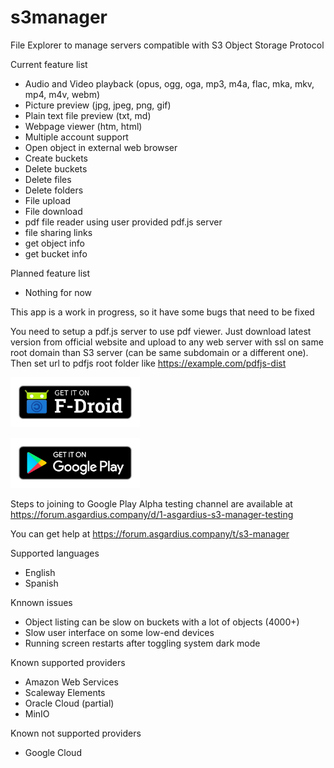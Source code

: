 # s3manager

File Explorer to manage servers compatible with S3 Object Storage Protocol



Current feature list

* Audio and Video playback (opus, ogg, oga, mp3, m4a, flac, mka, mkv, mp4, m4v, webm)
* Picture preview (jpg, jpeg, png, gif)
* Plain text file preview (txt, md)
* Webpage viewer (htm, html)
* Multiple account support
* Open object in external web browser
* Create buckets
* Delete buckets
* Delete files
* Delete folders
* File upload
* File download
* pdf file reader using user provided pdf.js server
* file sharing links
* get object info
* get bucket info

Planned feature list

* Nothing for now

This app is a work in progress, so it have some bugs that need to be fixed

You need to setup a pdf.js server to use pdf viewer. Just download latest version from official website and upload to any web server with ssl on same root domain than S3 server (can be same subdomain or a different one). Then set url to pdfjs root folder like https://example.com/pdfjs-dist

[<img src="app-store-badges/fdroid.png"
    alt="Get it on F-Droid"
    height="80">](https://f-droid.org/packages/asgardius.page.s3manager/)

[<img src="app-store-badges/play-store.png"
    alt="Get it on Google Play"
    height="80">](https://play.google.com/store/apps/details?id=asgardius.page.s3manager)

Steps to joining to Google Play Alpha testing channel are available at https://forum.asgardius.company/d/1-asgardius-s3-manager-testing

You can get help at https://forum.asgardius.company/t/s3-manager

Supported languages

* English
* Spanish

Knnown issues

* Object listing can be slow on buckets with a lot of objects (4000+)
* Slow user interface on some low-end devices
* Running screen restarts after toggling system dark mode

Known supported providers

* Amazon Web Services
* Scaleway Elements
* Oracle Cloud (partial)
* MinIO

Known not supported providers

* Google Cloud